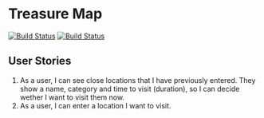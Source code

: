 # Treasure Map

[![Build Status](https://magnum.travis-ci.com/Dathix/treasure-map.svg?token=kzazm45zdhowqWAZ4XsY&branch=master)](https://magnum.travis-ci.com/Dathix/treasure-map)
[![Build Status](https://magnum.travis-ci.com/Dathix/treasure-map.svg?token=kzazm45zdhowqWAZ4XsY&branch=develop)](https://magnum.travis-ci.com/Dathix/treasure-map)

## User Stories

1. As a user, I can see close locations that I have previously entered. They show a name, category and time to visit (duration), so I can decide wether I want to visit them now.
2. As a user, I can enter a location I want to visit.
